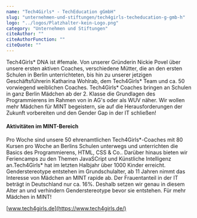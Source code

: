 ```yaml
---
name: "Tech4Girls* - TechEducation gGmbH"
slug: "unternehmen-und-stiftungen/tech4girls-techeducation-g-gmb-h"
logo: "../logos/Platzhalter-kein-Logo.png"
category: "Unternehmen und Stiftungen"
citeAuthor: ""
citeAuthorFunction: ""
citeQuote: ""
---
```


Tech4Girls\* DNA ist #female. Von unserer Gründerin Nickie Povel über unsere ersten aktiven Coaches, verschiedene Mütter, die an den ersten Schulen in Berlin unterrichteten, bis hin zu unserer jetzigen Geschäftsführerin Katharina Wohlrab, dem Tech4Girls\* Team und ca. 50 vorwiegend weiblichen Coaches. Tech4Girls\* Coaches bringen an Schulen in ganz Berlin Mädchen ab der 2. Klasse die Grundlagen des Programmierens im Rahmen von in AG's oder als WUV näher. Wir wollen mehr Mädchen für MINT begeistern, sie auf die Herausforderungen der Zukunft vorbereiten und den Gender Gap in der IT schließen!

#### Aktivitäten im MINT-Bereich

Pro Woche sind unsere 50 ehrenamtlichen Tech4Girls\*-Coaches mit 80 Kursen pro Woche an Berlins Schulen unterwegs und unterrichten die Basics des Programmierens, HTML, CSS & Co.. Darüber hinaus bieten wir Feriencamps zu den Themen JavaSCript und Künstliche Intelligenz an.Tech4Girls\* hat im letzten Halbjahr über 1000 Kinder erreicht. Genderstereotype entstehen im Grundschulalter, ab 11 Jahren nimmt das Interesse von Mädchen an MINT rapide ab. Der Frauentanteil in der IT beträgt in Deutschland nur ca. 16%. Deshalb setzen wir genau in diesem Alter an und verhindern Genderstereotype bevor sie entstehen. Für mehr Mädchen in MINT!

[www.tech4girls.de](https://www.tech4girls.de/)
